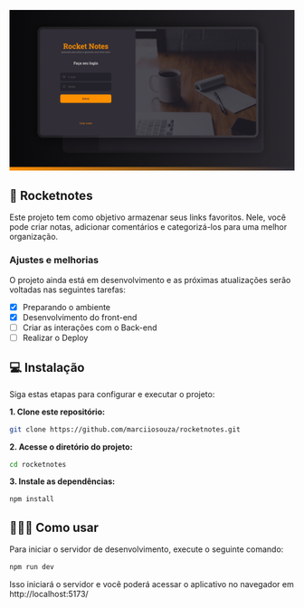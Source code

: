 ![Cover](./.github/thumbnail.png)

## 🚀 Rocketnotes

Este projeto tem como objetivo armazenar seus links favoritos. Nele, você pode criar notas, adicionar comentários e categorizá-los para uma melhor organização.

### Ajustes e melhorias

O projeto ainda está em desenvolvimento e as próximas atualizações serão voltadas nas seguintes tarefas:

- [x] Preparando o ambiente
- [x] Desenvolvimento do front-end
- [ ] Criar as interações com o Back-end
- [ ] Realizar o Deploy

## 💻 Instalação

Siga estas etapas para configurar e executar o projeto:

**1. Clone este repositório:**

```bash
git clone https://github.com/marciiosouza/rocketnotes.git
```

**2. Acesse o diretório do projeto:**

```bash
cd rocketnotes
```

**3. Instale as dependências:**

```bash
npm install
```

## 👨🏽‍💻 Como usar

Para iniciar o servidor de desenvolvimento, execute o seguinte comando:

```bash
npm run dev
```

Isso iniciará o servidor e você poderá acessar o aplicativo no navegador em http://localhost:5173/
